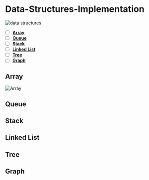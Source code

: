# Data-Structures-Implementation
![data structures](https://user-images.githubusercontent.com/103903785/234036619-a08ac040-dde9-4eef-98df-096acef1b737.png)

- [ ] [**Array**](#Array)
- [ ] [**Queue**](#Queue)
- [ ] [**Stack**](#Stack)
- [ ] [**Linked List**](#Linked-List)
- [ ] [**Tree**](#Tree)
- [ ] [**Graph**](#Graph)

## Array
![Array](https://github.com/NouraAlgohary/Data-Structures-Implementation/assets/103903785/6b812e84-2bcb-4b45-9368-35d61028c9db)

## Queue

## Stack

## Linked List

## Tree

## Graph
